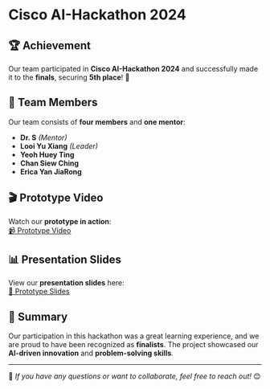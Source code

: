 # Cisco AI-Hackathon 2024  

## 🏆 Achievement  
Our team participated in **Cisco AI-Hackathon 2024** and successfully made it to the **finals**, securing **5th place**! 🎉  

## 👥 Team Members  
Our team consists of **four members** and **one mentor**:  
- **Dr. S** *(Mentor)*  
- **Looi Yu Xiang** *(Leader)*  
- **Yeoh Huey Ting**  
- **Chan Siew Ching**  
- **Erica Yan JiaRong**  

## 🎬 Prototype Video  
Watch our **prototype in action**:  
[📹 Prototype Video](https://drive.google.com/file/d/1rJwRmd-S12FlYr66mLbdIGeu9D7CKlm4/view?usp=sharing)  

## 📊 Presentation Slides  
View our **presentation slides** here:  
[📄 Prototype Slides](https://drive.google.com/file/d/1332YXLXVPbEiCPE6XSVEQuBusnfpqO6g/view?usp=drive_link)  

## 🚀 Summary  
Our participation in this hackathon was a great learning experience, and we are proud to have been recognized as **finalists**. The project showcased our **AI-driven innovation** and **problem-solving skills**.  

---  
🔹 *If you have any questions or want to collaborate, feel free to reach out!* 😊  
